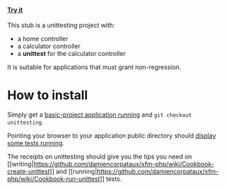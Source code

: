#### [Try it](http://demo.mien.ch/xfm/unittesting/)

This stub is a unittesting project with:

- a home controller
- a calculator controller
- a **unittest** for the calculator controller

It is suitable for applications that must grant non-regression.


How to install
==============

Simply get a [basic-project application running](https://github.com/damiencorpataux/xfm-project-skeleton/wiki)
and ```git checkout unittesting```.

Pointing your browser to your application public directory
should [display some tests running](http://demo.mien.ch/xfm/unittesting/).

The receipts on unittesting should give you the tips you need 
on [[writing|https://github.com/damiencorpataux/xfm-php/wiki/Cookbook-create-unittest]]
and [[running|https://github.com/damiencorpataux/xfm-php/wiki/Cookbook-run-unittest]] tests.
